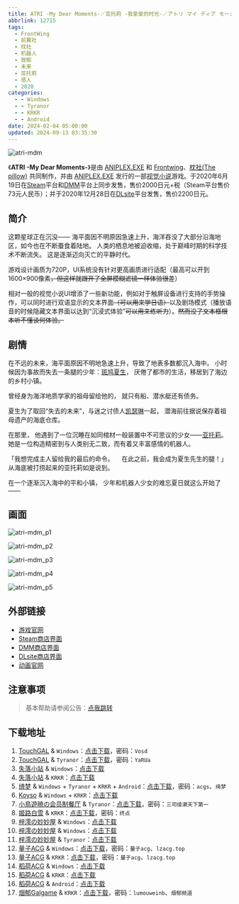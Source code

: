 ```yaml
---
title: ATRI -My Dear Moments-／亚托莉 -我挚爱的时光-／アトリ マイ ディア モーメンツ
abbrlink: 12715
tags:
  - FrontWing
  - 前翼社
  - 枕社
  - 机器人
  - 致郁
  - 未来
  - 亚托莉
  - 感人
  - 2020
categories:
  - - Windows
  - - Tyranor
  - - KRKR
  - - Android
date: 2024-02-04 05:00:00
updated: 2024-09-13 03:35:30
---
```


![atri-mdm](https://unpkg.com/galgame/img/atri-mdm.webp)

《**ATRI -My Dear Moments-**》是由 [ANIPLEX.EXE](https://zh.moegirl.org.cn/ANIPLEX.EXE) 和 [Frontwing](https://zh.moegirl.org.cn/Frontwing)、[枕社(The pillow)](https://zh.moegirl.org.cn/枕) 共同制作，并由 [ANIPLEX.EXE](https://zh.moegirl.org.cn/ANIPLEX.EXE) 发行的一部[视觉小说](https://zh.moegirl.org.cn/视觉小说)游戏。于2020年6月19日在[Steam](https://zh.moegirl.org.cn/Steam)平台和[DMM](https://zh.moegirl.org.cn/DMM)平台上同步发售，售价2000日元+税（Steam平台售价73元人民币）；并于2020年12月28日在[DLsite](https://zh.moegirl.org.cn/DLsite)平台发售，售价2200日元。

<!-- more -->

## 简介

这颗星球正在沉没——
海平面因不明原因急速上升，海洋吞没了大部分沿海地区，如今也在不断蚕食着陆地。
人类的栖息地被迫收缩，处于巅峰时期的科学技术不断流失。
这是逐渐迈向灭亡的平静时代。

游戏设计画质为720P，UI系统没有针对更高画质进行适配（最高可以开到1600×900像素~~，但这样就跟开了全屏模糊滤镜一样体验很差~~）

相对一般的视觉小说UI增添了一些新功能，例如对于触屏设备进行支持的手势操作，可以同时进行双语显示的文本界面~~（可以用来学日语）~~以及剧场模式（播放语音的时候隐藏文本界面以达到“沉浸式体验”~~可以用来练听力~~）。~~然而没了文本框根本听不懂谈何体验。~~

## 剧情

在不远的未来，海平面原因不明地急速上升，导致了地表多数都沉入海中。
小时候因为事故而失去一条腿的少年：[斑鸠夏生](https://zh.moegirl.org.cn/斑鸠夏生)，
厌倦了都市的生活，移居到了海边的乡村小镇。

曾经身为海洋地质学家的祖母留给他的，
就只有船、潜水艇还有债务。

夏生为了取回“失去的未来”，与迷之讨债人[凯瑟琳](https://zh.moegirl.org.cn/凯瑟琳(ATRI))一起，
潜海前往据说保存着祖母遗产的海底仓库。

在那里，
他遇到了一位沉睡在如同棺材一般装置中不可思议的少女――[亚托莉](https://zh.moegirl.org.cn/亚托莉)。
她是一位构造精密到与人类别无二致，而有着又丰富感情的机器人。

「我想完成主人留给我的最后的命令。
　在此之前，我会成为夏生先生的腿！」
从海底被打捞起来的亚托莉如是说到。

在一个逐渐沉入海中的平和小镇，
少年和机器人少女的难忘夏日就这么开始了——

## 画面

![atri-mdm_p1](https://unpkg.com/galgame/img/atri-mdm_p1.webp)

![atri-mdm_p2](https://unpkg.com/galgame/img/atri-mdm_p2.webp)

![atri-mdm_p3](https://unpkg.com/galgame/img/atri-mdm_p3.webp)

![atri-mdm_p4](https://unpkg.com/galgame/img/atri-mdm_p4.webp)

![atri-mdm_p5](https://unpkg.com/galgame/img/atri-mdm_p5.webp)

## 外部链接

- [游戏官网](https://atri-mdm.com/)
- [Steam商店界面](https://store.steampowered.com/app/1230140/ATRI_My_Dear_Moments/)
- [DMM商店界面](https://dlsoft.dmm.com/detail/aniplex_0001/)
- [DLsite商店界面](https://www.dlsite.com/soft/work/=/product_id/VJ014002.html/)
- [动画官网](https://atri-anime.com/)

## 注意事项

> 基本帮助请参阅公告：[点我跳转](/p/announcement/)

## 下载地址

1. [TouchGAL](https://www.touchgal.com/) & `Windows`：[点击下载](https://pan.touchgal.net/s/GXwUX)，密码：`Vosd`
2. [TouchGAL](https://www.touchgal.com/) & `Tyranor`：[点击下载](https://pan.touchgal.net/s/GXwUX)，密码：`YaRUa`
3. [失落小站](https://www.shinnku.com/) & `Windows`：[点击下载](https://www.shinnku.com/api/download/0/win/ATRI%20-My%20Dear%20Moments-%20v1.3.7z)
4. [失落小站](https://www.shinnku.com/) & `KRKR`：[点击下载](https://www.shinnku.com/api/download/0/krkr/ATRI%20-My%20Dear%20Moments-.7z)
5. [绮梦](https://acgs.one/) & `Windows` + `Tyranor` + `KRKR` + `Android`：[点击下载](https://acgs.one/game/26.html)，密码：`acgs`、`绮梦`
6. [Koyso](https://wavse.com/) & `Windows` + `KRKR`：[点击下载](https://koyso.com/game/350)
7. [小鳥遊暁の会员制餐厅](https://t-satoru.top/) & `Tyranor`：[点击下载](https://pan.t-satoru.top/d/ode5/Galgames/%E3%80%90%E8%87%AA%E5%B0%81%E5%8C%85%E3%80%91%E5%8E%9F%E5%88%9B%E4%BD%9C%E5%93%81/ATRI/Ar_%E5%AE%98%E4%B8%AD_ATRI_od.rar)，密码：`三司绫濑天下第一`
8. [姬路白雪](https://pan.jlbx.xyz/) & `KRKR`：[点击下载](https://pan.jlbx.xyz/?s=atri)，密码：`终点`
9. [梓澪の妙妙屋](https://zi0.cc/) & `Windows`：[点击下载](https://zi0.cc/d/%2C%E3%80%90ADV-%E5%86%92%E9%99%A9%E6%B8%B8%E6%88%8F%E3%80%91/%E3%80%90PC%E3%80%91ATRI%20-My%20Dear%20Moments-/ATRI%20-My%20Dear%20Moments-.zip?sign=4m3-l9R1bYjuw_EwqH4NvCxImdY6DBrpV3ViJJUhGa8=:0)
10. [梓澪の妙妙屋](https://zi0.cc/) & `Windows`：[点击下载](https://zi0.cc/d/%60%E3%80%90%E5%90%88%E9%9B%86%E7%B3%BB%E5%88%97%E3%80%91/%E5%8D%97%2BGalGame%E6%B1%89%E5%8C%96%E5%8C%BA%E5%85%A8%E5%8C%BA%E8%B5%84%E6%BA%90%E5%A4%87%E4%BB%BD/1/10/%5BFrontwing%2C%20%E6%9E%95%5D%20ATRI%20-My%20Dear%20Moments-%20%E6%B1%89%E5%8C%96%E7%A1%AC%E7%9B%98%E7%89%88%5B%E5%AE%98%E6%96%B9%E4%B8%AD%E6%96%87%5D(%E5%B7%B2%E7%A0%B4%E8%A7%A3).zip?sign=FgNBf-5KOGMEPN4W4qI_EWMrdMZqS2D91WVvZdrIHmg=:0)
11. [梓澪の妙妙屋](https://zi0.cc/) & `Tyranor`：[点击下载](https://zi0.cc/d/%60%E3%80%90%E5%BD%92%20%E6%A1%A3%E3%80%91/%E3%80%90Tyranor%E5%90%88%E9%9B%86%E3%80%91/ATRI%E3%80%90%E5%AE%98%E4%B8%AD%E3%80%91.rar?sign=LsghhlcP0bx2jPmyJcCj69VqwIyUrVdtEYQSHIm8Av0=:0)
12. [量子ACG](https://lzacg.org/) & `Windows`：[点击下载](https://lzacg.org/360)，密码：`量子acg`、`lzacg.top`
13. [量子ACG](https://lzacg.org/) & `KRKR`：[点击下载](https://lzacg.org/2186)，密码：`量子acg`、`lzacg.top`
14. [稻荷ACG](https://sakustar.com/) & `Windows`：[点击下载](https://sakustar.com/art/125)
15. [稻荷ACG](https://sakustar.com/) & `KRKR`：[点击下载](https://sakustar.club/art/3659)
16. [稻荷ACG](https://sakustar.com/) & `Android`：[点击下载](https://sakustar.club/art/5203)
17. [烟郁Galgame](https://yanyugal.top/) & `KRKR`：[点击下载](https://yanyugal.top/d/disk1/%E5%B0%8F%E5%B0%8F%E7%9A%84%E5%88%86%E4%BA%AB%EF%BC%88PC%EF%BC%86%E5%AE%89%E5%8D%93%EF%BC%89/%E5%AE%89%E5%8D%93/krkr/ATRI%20-My%20Dear%20Moments-.7z)，密码：`lumouweinb`、`烟郁频道`

